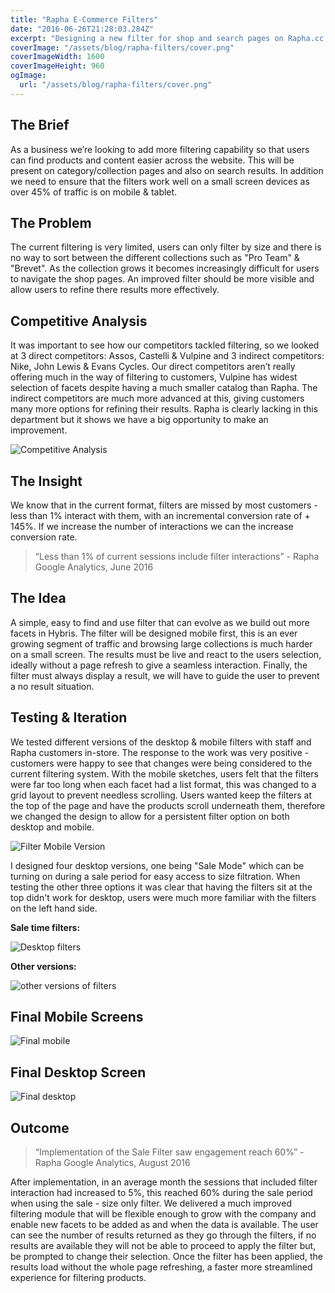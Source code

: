 ```yaml
---
title: "Rapha E-Commerce Filters"
date: "2016-06-26T21:28:03.284Z"
excerpt: "Designing a new filter for shop and search pages on Rapha.cc, expanding on the current facets and making it clear and simple for users."
coverImage: "/assets/blog/rapha-filters/cover.png"
coverImageWidth: 1600
coverImageHeight: 960
ogImage:
  url: "/assets/blog/rapha-filters/cover.png"
---
```


## The Brief

As a business we’re looking to add more filtering capability so that users can find products and content easier across the website. This will be present on category/collection pages and also on search results. In addition we need to ensure that the filters work well on a small screen devices as over 45% of traffic is on mobile & tablet.

## The Problem

The current filtering is very limited, users can only filter by size and there is no way to sort between the different collections such as "Pro Team" & "Brevet". As the collection grows it becomes increasingly difficult for users to navigate the shop pages. An improved filter should be more visible and allow users to refine there results more effectively.

## Competitive Analysis

It was important to see how our competitors tackled filtering, so we looked at 3 direct competitors: Assos, Castelli & Vulpine and 3 indirect competitors: Nike, John Lewis & Evans Cycles. Our direct competitors aren’t really offering much in the way of filtering to customers, Vulpine has widest selection of facets despite having a much smaller catalog than Rapha. The indirect competitors are much more advanced at this, giving customers many more options for refining their results. Rapha is clearly lacking in this department but it shows we have a big opportunity to make an improvement.

![Competitive Analysis](/assets/blog/rapha-filters/Rapha-Competitors.jpg|1920|1080|single)

## The Insight

We know that in the current format, filters are missed by most customers - less than 1% interact with them, with an incremental conversion rate of + 145%. If we increase the number of interactions we can the increase conversion rate.

> “Less than 1% of current sessions include filter interactions” - Rapha Google Analytics, June 2016

## The Idea

A simple, easy to find and use filter that can evolve as we build out more facets in Hybris. The filter will be designed mobile first, this is an ever growing segment of traffic and browsing large collections is much harder on a small screen. The results must be live and react to the users selection, ideally without a page refresh to give a seamless interaction. Finally, the filter must always display a result, we will have to guide the user to prevent a no result situation.

## Testing & Iteration

We tested different versions of the desktop & mobile filters with staff and Rapha customers in-store. The response to the work was very positive - customers were happy to see that changes were being considered to the current filtering system. With the mobile sketches, users felt that the filters were far too long when each facet had a list format, this was changed to a grid layout to prevent needless scrolling. Users wanted keep the filters at the top of the page and have the products scroll underneath them, therefore we changed the design to allow for a persistent filter option on both desktop and mobile.

![Filter Mobile Version](/assets/blog/rapha-filters/Mobile-Filters-Iterations.jpg|3000|1134|single)

I designed four desktop versions, one being "Sale Mode" which can be turning on during a sale period for easy access to size filtration. When testing the other three options it was clear that having the filters sit at the top didn't work for desktop, users were much more familiar with the filters on the left hand side.

**Sale time filters:**

![Desktop filters](/assets/blog/rapha-filters/Mac-Filter-Sale.jpg|2500|1500|single)

**Other versions:**

![other versions of filters](/assets/blog/rapha-filters/TWO-Versions.jpg|3698|1199|single)

## Final Mobile Screens

![Final mobile](/assets/blog/rapha-filters/Mobile-Filters-Final.jpg|3000|1118|full)

## Final Desktop Screen

![Final desktop](/assets/blog/rapha-filters/Mac-Filter-final.jpg|2500|1500|full)

## Outcome

> “Implementation of the Sale Filter saw engagement reach 60%” - Rapha Google Analytics, August 2016

After implementation, in an average month the sessions that included filter interaction had increased to 5%, this reached 60% during the sale period when using the sale - size only filter. We delivered a much improved filtering module that will be flexible enough to grow with the company and enable new facets to be added as and when the data is available. The user can see the number of results returned as they go through the filters, if no results are available they will not be able to proceed to apply the filter but, be prompted to change their selection. Once the filter has been applied, the results load without the whole page refreshing, a faster more streamlined experience for filtering products.
